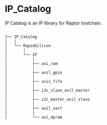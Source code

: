 # IP_Catalog
IP Catalog is an IP library for Raptor toolchain.
```

├── IP_Catalog
|   |
|   └── RapidSilicon
|       |
│       └── IP
|           |
│           ├── axi_ram
|           |
│           ├── axil_gpio
|           |
│           ├── axis_fifo
|           |
│           ├── i2c_slave_axil_master
|           |
│           ├── i2c_master_axil_slave
|           |
│           ├── axil_uart
|           |
│           └── axi_dpram
```
